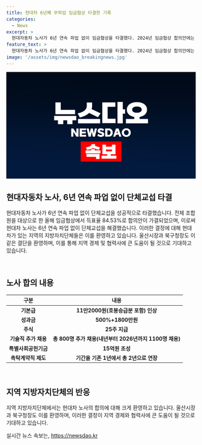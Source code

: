 ```yaml
---
title: 현대차 6년째 무파업 임금협상 타결한 기록
categories:
  - News
excerpt: >
  현대자동차 노사가 6년 연속 파업 없이 임금협상을 타결했다. 2024년 임금협상 합의안에는 역대 최대 수준의 임금 인상이 포함되어 있으며, 기술직 채용 및 특별사회공헌기금 조성 등의 사안에 합의되었다. 이로써 현대차 노조는 6년 연속으로 무파업 타결을 이루었으며, 이에 지방자치단체들도 환영의 뜻을 밝히고 있다.
feature_text: >
  현대자동차 노사가 6년 연속 파업 없이 임금협상을 타결했다. 2024년 임금협상 합의안에는 역대 최대 수준의 임금 인상이 포함되어 있으며, 기술직 채용 및 특별사회공헌기금 조성 등의 사안에 합의되었다. 이로써 현대차 노조는 6년 연속으로 무파업 타결을 이루었으며, 이에 지방자치단체들도 환영의 뜻을 밝히고 있다.
image: '/assets/img/newsdao_breakingnews.jpg'
---
```


<p><img src="/assets/img/newsdao_breakingnews.jpg" alt="ranknews 속보" /></p>

<h2 data-ke-size="size26">현대자동차 노사, 6년 연속 파업 없이 단체교섭 타결</h2>

<p>현대자동차 노사가 6년 연속 파업 없이 단체교섭을 성공적으로 타결했습니다. 전체 조합원을 대상으로 한 올해 임금협상에서 득표율 84.53%로 합의안이 가결되었으며, 이로써 현대차 노사는 6년 연속 파업 없이 단체교섭을 해결했습니다. 이러한 결정에 대해 현대차가 있는 지역의 지방자치단체들은 이를 환영하고 있습니다. 울산시장과 북구청장도 이 같은 결단을 환영하며, 이를 통해 지역 경제 및 협력사에 큰 도움이 될 것으로 기대하고 있습니다.</p>

<p data-ke-size="size16">&nbsp;</p>

<h2 data-ke-size="size24">노사 합의 내용</h2>

<table>
    <thead>
        <tr>
            <th>구분</th>
            <th>내용</th>
        </tr>
    </thead>
    <tbody>
        <tr>
            <td style="text-align: center; height: 17px;"><b>기본급</b></td>
            <td style="text-align: center; height: 17px;"><b>11만2000원(호봉승급분 포함) 인상</b></td>
        </tr>
        <tr>
            <td style="text-align: center; height: 17px;"><b>성과금</b></td>
            <td style="text-align: center; height: 17px;"><b>500%+1800만원</b></td>
        </tr>
        <tr>
            <td style="text-align: center; height: 17px;"><b>주식</b></td>
            <td style="text-align: center; height: 17px;"><b>25주 지급</b></td>
        </tr>
        <tr>
            <td style="text-align: center; height: 17px;"><b>기술직 추가 채용</b></td>
            <td style="text-align: center; height: 17px;"><b>총 800명 추가 채용(내년부터 2026년까지 1100명 채용)</b></td>
        </tr>
        <tr>
            <td style="text-align: center; height: 17px;"><b>특별사회공헌기금</b></td>
            <td style="text-align: center; height: 17px;"><b>15억원 조성</b></td>
        </tr>
        <tr>
            <td style="text-align: center; height: 17px;"><b>촉탁계약직 제도</b></td>
            <td style="text-align: center; height: 17px;"><b>기간을 기존 1년에서 총 2년으로 연장</b></td>
        </tr>
    </tbody>
</table>

<p data-ke-size="size16">&nbsp;</p>

<h2 data-ke-size="size24">지역 지방자치단체의 반응</h2>

<p>지역 지방자치단체에서는 현대차 노사의 합의에 대해 크게 환영하고 있습니다. 울산시장과 북구청장도 이를 환영하며, 이러한 결정이 지역 경제와 협력사에 큰 도움이 될 것으로 기대하고 있습니다.</p>
실시간 뉴스 속보는, <a href="https://newsdao.kr" rel="dofollow">https://newsdao.kr</a>


